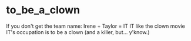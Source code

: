 <h1>
to_be_a_clown
</h1>

<p>
If you don't get the team name:
Irene + Taylor = IT
IT like the clown movie
IT's occupation is to be a clown (and a killer, but... y'know.)
</p>
